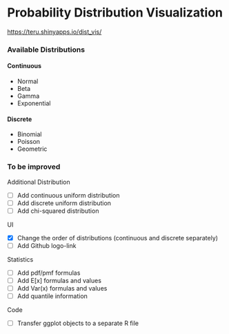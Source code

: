 # Probability Distribution Visualization

https://teru.shinyapps.io/dist_vis/

### Available Distributions

#### Continuous
- Normal
- Beta
- Gamma
- Exponential

#### Discrete
- Binomial
- Poisson
- Geometric

### To be improved

Additional Distribution
- [ ] Add continuous uniform distribution
- [ ] Add discrete uniform distribution
- [ ] Add chi-squared distribution

UI
- [X] Change the order of distributions (continuous and discrete separately)
- [ ] Add Github logo-link

Statistics
- [ ] Add pdf/pmf formulas
- [ ] Add E[x] formulas and values
- [ ] Add Var(x) formulas and values
- [ ] Add quantile information

Code
- [ ] Transfer ggplot objects to a separate R file
